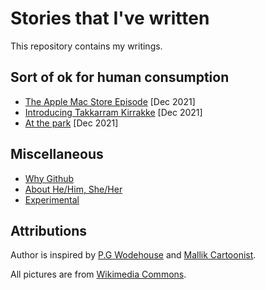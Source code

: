 # Stories that I've written

This repository contains my writings.

## Sort of ok for human consumption

- [The Apple Mac Store Episode](pages/TheAppleMacStoreEpisode.md) [Dec 2021] 
- [Introducing Takkarram Kirrakke](pages/IntroducingTakkarramKirrakke.md) [Dec 2021] 
- [At the park](pages/AtThePark.md) [Dec 2021] 


## Miscellaneous 

- [Why Github](pages/WhyGithub.md)
- [About He/Him, She/Her](pages/AboutHeHimAndSheHer.md) 
- [Experimental](pages/Expermental.md)


## Attributions

Author is inspired by [P.G Wodehouse](https://en.wikipedia.org/wiki/P._G._Wodehouse) and [Mallik Cartoonist](https://en-gb.facebook.com/MallikCartoonist/).

All pictures are from [Wikimedia Commons](https://commons.wikimedia.org/wiki/Main_Page).